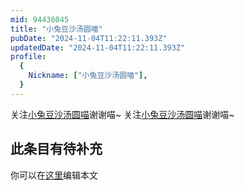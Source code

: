 ```yaml
---
mid: 94436045
title: "小兔豆沙汤圆喵"
pubDate: "2024-11-04T11:22:11.393Z"
updatedDate: "2024-11-04T11:22:11.393Z"
profile:
  {
    Nickname: ["小兔豆沙汤圆喵"],
  }
---
```


关注[小兔豆沙汤圆喵](https://space.bilibili.com/94436045)谢谢喵~ 关注[小兔豆沙汤圆喵](https://space.bilibili.com/94436045)谢谢喵~

## 此条目有待补充
你可以在[这里](https://github.com/Yuhanawa/VTuber.ICU-Content/edit/master/v/小兔豆沙汤圆喵/index.md)编辑本文
